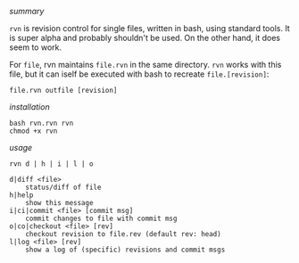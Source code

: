 *summary*

`rvn` is revision control for single files, written in bash, using standard
tools. It is super alpha and probably shouldn't be used. On the other hand, it
does seem to work.

For `file`, rvn maintains `file.rvn` in the same directory. `rvn` works with
this file, but it can iself be executed with bash to recreate `file.[revision]`:

    file.rvn outfile [revision]

*installation*

    bash rvn.rvn rvn
    chmod +x rvn

*usage*

    rvn d | h | i | l | o

    d|diff <file>
        status/diff of file
    h|help
        show this message
    i|ci|commit <file> [commit msg]
        commit changes to file with commit msg
    o|co|checkout <file> [rev]
        checkout revision to file.rev (default rev: head)
    l|log <file> [rev]
        show a log of (specific) revisions and commit msgs
